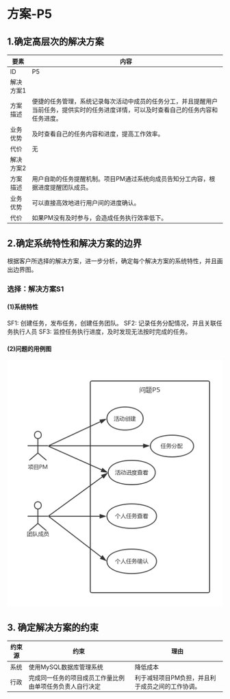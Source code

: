 # 方案-P5

## 1.确定高层次的解决方案

| 要素 | 内容 |
| --- | --- |
| ID | P5 |
| 解决方案1 |
| 方案描述 | 便捷的任务管理，系统记录每次活动中成员的任务分工，并且提醒用户当前任务，提供实时的任务进度详情，可以及时查看自己的任务内容和任务进度。 |
| 业务优势 | 及时查看自己的任务内容和进度，提高工作效率。 |
| 代价 | 无 |
| 解决方案2 |
| 方案描述 | 用户自助的任务提醒机制。项目PM通过系统向成员告知分工内容，根据进度提醒团队成员。 |
| 业务优势 | 可以直接高效地进行用户间的进度确认。 |
| 代价 | 如果PM没有及时参与，会造成任务执行效率低下。 |

## 2.确定系统特性和解决方案的边界

根据客户所选择的解决方案，进一步分析，确定每个解决方案的系统特性，并且画出边界图。

### 选择：解决方案S1

#### \(1\)系统特性

SF1: 创建任务，发布任务，创建任务团队。
SF2: 记录任务分配情况，并且关联任务执行人员
SF3: 监控任务执行进度，及时发现无法按时完成的任务。

#### \(2\)问题的用例图

![](/img/boundary/usecase-P5.png)

## 3. 确定解决方案的约束
|约束源|约束|理由|
|---|---|---|
|系统|使用MySQL数据库管理系统|降低成本|
|行政|完成同一任务的项目成员工作量比例由单项任务负责人自行决定|利于减轻项目PM负担，并且利于成员之间的工作协调。|















